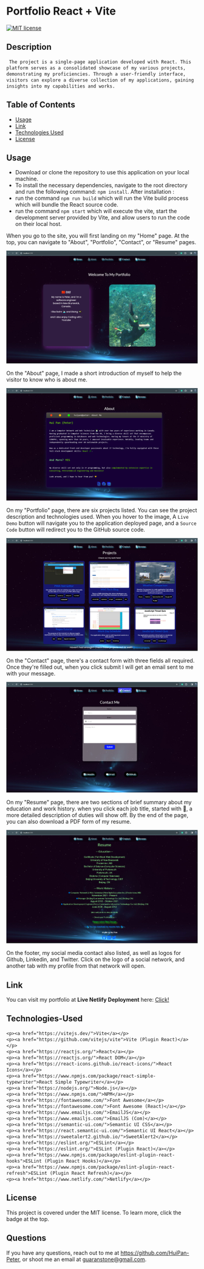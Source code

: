 # Portfolio React + Vite

  [![MIT license](https://img.shields.io/badge/License-MIT-blue.svg)](https://choosealicense.com/licenses/mit//)
        
  ## Description
     The project is a single-page application developed with React. This platform serves as a consolidated showcase of my various projects, demonstrating my proficiencies. Through a user-friendly interface, visitors can explore a diverse collection of my applications, gaining insights into my capabilities and works.
  
  ## Table of Contents
  - [Usage](#usage)
  - [Link](#link)
  - [Technologies Used](#Technologies-Used)
  - [License](#license)
  
  ## Usage
  - Download or clone the repository to use this application on your local machine.
  - To install the necessary dependencies, navigate to the root directory and run the following command: `npm install`.
  After installation :
  - run the command `npm run build` which will run the Vite build process which will bundle the React source code.
  - run the command `npm start` which will execute the vite, start the development server provided by Vite, and allow users to run the code on their local host.
    
  When you go to the site, you will first landing on my "Home" page. At the top, you can navigate to "About", "Portfolio", "Contact", or "Resume" pages. 

  ![alt text](./src/assets/Home.png)

  On the "About" page, I made a short introduction of myself to help the visitor to know who is about me. 

  ![alt text](./src/assets/About.png)

  On my "Portfolio" page, there are six projects listed. You can see the project description and technologies used. When you hover to the image, A ```Live Demo``` button will navigate you to the application deployed page, and a ```Source Code``` button will redirect you to the GitHub source code. 

  ![alt text](./src/assets/Projects.png)

  On the "Contact" page, there's a contact form with three fields all required. Once they're filled out, when you click submit I will get an email sent to me with your message. 

  ![alt text](./src/assets/Contact.png)

  On my "Resume" page, there are two sections of brief summary about my education and work history. when you click each job title, started with 🔷, a more detailed description of duties will show off. By the end of the page, you can also download a PDF form of my resume.

  ![alt text](./src/assets/Resume.png)

  On the footer, my social media contact also listed, as well as logos for Github, Linkedin, and Twitter. Click on the logo of a social network, and another tab with my profile from that network will open. 

  ## Link
  You can visit my portfolio at **Live Netlify Deployment** here: [Click!](https://exquisite-dodol-20c623.netlify.app/)

  ## Technologies-Used
    <p><a href="https://vitejs.dev/">Vite</a></p>
    <p><a href="https://github.com/vitejs/vite">Vite (Plugin React)</a></p>    
    <p><a href="https://reactjs.org/">React</a></p>
    <p><a href="https://reactjs.org/">React DOM</a></p>
    <p><a href="https://react-icons.github.io/react-icons/">React Icons</a></p>
    <p><a href="https://www.npmjs.com/package/react-simple-typewriter">React Simple Typewriter</a></p>
    <p><a href="https://nodejs.org/">Node.js</a></p>
    <p><a href="https://www.npmjs.com/">NPM</a></p>
    <p><a href="https://fontawesome.com/">Font Awesome</a></p>
    <p><a href="https://fontawesome.com/">Font Awesome (React)</a></p>
    <p><a href="https://www.emailjs.com/">EmailJS</a></p>
    <p><a href="https://www.emailjs.com/">EmailJS (Com)</a></p>
    <p><a href="https://semantic-ui.com/">Semantic UI CSS</a></p>
    <p><a href="https://react.semantic-ui.com/">Semantic UI React</a></p>
    <p><a href="https://sweetalert2.github.io/">SweetAlert2</a></p>
    <p><a href="https://eslint.org/">ESLint</a></p>
    <p><a href="https://eslint.org/">ESLint (Plugin React)</a></p>
    <p><a href="https://www.npmjs.com/package/eslint-plugin-react-hooks">ESLint (Plugin React Hooks)</a></p>
    <p><a href="https://www.npmjs.com/package/eslint-plugin-react-refresh">ESLint (Plugin React Refresh)</a></p>
    <p><a href="https://www.netlify.com/">Netlify</a></p>
  
  ## License
  This project is covered under the MIT license. To learn more, click the badge at the top.

  ## Questions
  If you have any questions, reach out to me at https://github.com/HuiPan-Peter, or shoot me an email at guaranstone@gmail.com.
